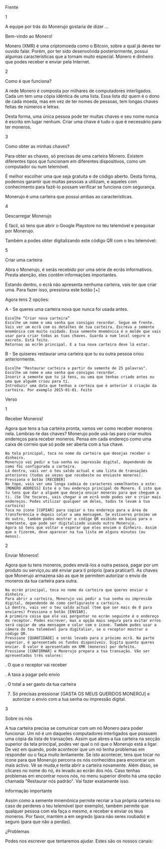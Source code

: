 Frente 

 

 1 

 

 A equipe por trás do Monerujo gostaria de dizer ... 

 

 Bem-vindo ao Monero! 

 

 Monero (XMR) é uma criptomoeda como o Bitcoin, sobre a qual já deves ter ouvido falar. Porém, por ter sido desenvolvida posteriormente, possui algumas características que a tornam muito especial. Monero é dinheiro que podes receber e enviar pela Internet. 

 

 2 

 

 Como é que funciona? 

 

 A rede Monero é composta por milhares de computadores interligados. Cada um tem uma cópia idêntica de uma lista. Essa lista diz quem é o dono de cada moeda, mas em vez de ter nomes de pessoas, tem longas chaves feitas de números e letras. 

 

 Desta forma, uma única pessoa pode ter muitas chaves e seu nome nunca é escrito em lugar nenhum. Criar uma chave é tudo o que é necessário para ter moneros.

 

 3 

 

 Como obter as minhas chaves?

 

 Para obter as chaves, só precisas de uma carteira Monero. Existem diferentes tipos que funcionam em diferentes dispositivos, como um computador ou num telemóvel. 

 

 É melhor escolher uma que seja gratuita e de código aberto. Desta forma, podemos garantir que muitas pessoas a utilizam, e aqueles com conhecimento para fazê-lo possam verificar se funciona com segurança. 

 

 Monerujo é uma carteira que possui ambas as características. 

 

 4 

 

 Descarregar Monerujo 

 

 É fácil, só tens que abrir o Google Playstore no teu telemóvel e pesquisar por Monerujo. 

 

 Também a podes obter digitalizando este código QR com o teu telemóvel: 

 

 5 

 

 Criar uma carteira 

 

 Abra o Monerujo, é serás recebido por uma série de ecrãs informativos. Presta atenção, eles contêm informações importantes. 

 

 Estando dentro, o ecrã não apresenta nenhuma carteira, vais ter que criar uma. Para fazer isso, pressiona este botão [+] 

 

 Agora tens 2 opções: 

 

 A - Se queres uma carteira nova que nunca foi usada antes. 

 

    Escolhe “Criar nova carteira”
    Escolhe um nome e uma senha que consigas recordar. Segue em frente.
    Vais ver um ecrã com os detalhes de tua carteira. Escreva a semente mnemónica com muito cuidado. Essa semente mnemónica é o molde que vais usar para criar todas as tuas chaves. Guarda a num local seguro e secreto. Está feito.
    Retornas ao ecrãn principal. E a tua nova carteira deve lá estar.


 B - Se quiseres restaurar uma carteira que tu ou outra pessoa criou anteriormente. 

 

    Escolhe "Restaurar carteira a partir da semente de 25 palavras".
    Escolhe um nome e uma senha que consigas recordar.
    Inserir a semente que tu já tens, ou uma que tenhas criado antes ou uma que alguém criou para ti.
    Introduzir uma data que tenhas a certeza que é anterior à criação da carteira. Por exemplo 2015-01-01. Feito


 Verso 

 

 1 

 

 Receber Moneros! 

 

 Agora que tens a tua carteira pronta, vamos ver como receber moneros nela. Lembras-te das chaves? Monerujo pode usá-las para criar muitos endereços para receber moneros. Pensa em cada endereço como uma caixa de correio que só pode ser aberta com a tua chave. 

 

    Na tela principal, toca no nome da carteira que desejas receber o dinheiro.
    Monerujo vai pedir a tua senha ou impressão digital, dependendo de como foi configurada a carteira.
    Lá dentro, vais ver o teu saldo actual e uma lista de transações anteriores (todas as vezes que recebeste ou enviaste moneros). Pressiona o botão [RECEBER]
    No topo, vais ver uma longa cadeia de caracteres semelhantes a este: [MONERO ADDRESS] Este é o teu endereço principal do Monero. É isto que tu tens que dar a alguém que deseja enviar moneros para que cheguem a ti. (Se lhe tocares, vais chegar a um ecrã onde podes ver e criar mais endereços. Podes utilizar qualquer um deles, todos te levam à tua carteira)
    Toca no ícone [COPIAR] para copiar o teu endereço para a área de transferência e depois colar a uma mensagem. Se estiveres próximo um do outro, também podes mostrar o código QR exibido em baixo para o remetente, que pode ser digitalizado usando outro Monerujo.
    Agora só tens que voltar e esperar que eles enviem o dinheiro. Assim que o fizerem, deve aparecer na tua lista em alguns minutos (ou menos).

2 

 

 Enviar Moneros! 

 

 Agora que tu tens moneros, podes enviá-los a outra pessoa, pagar por um produto ou serviço,ou até enviar para ti próprio (para praticar!). As chaves que Monerujo armazena são as que te permitem autorizar o envio de moneros da tua carteira para outra. 

 

    Na ecrán principal, toca no nome da carteira que queres enviar o dinheiro.
    Para abrir a carteira, Monerujo vai pedir a tua senha ou impressão digital, dependendo de como configuraste a carteira.
    Lá dentro, vais ver o teu saldo actual (tem que ser mais de 0 para enviares) Pressiona o botão [ENVIAR].
    A primeira coisa que ele vai perguntar no ecrán seguinte é o endereço do receptor. Podes escrever, mas a opção mais segura para evitar erros será copiar de uma mensagem e colar com o ícone. Também podes usar a câmera do teu telemóvel para digitaliar, se o receptor mostrar o código QR.
    Pressione [QUANTIDADE] e serás levado para o próximo ecrã. Na parte superior, é apresentado os fundos disponíveis. Digita quanto queres enviar. O valor é apresentado em XMR (moneros) por defeito.
    Pressione [CONFIRMAR] e Monerujo prepara a tua transação. Vão ser apresentados três valores: 

. O que o receptor vai receber 

. A taxa a pagar pelo envio 

. O total a ser gasto da tua carteira 


7. Só precisas pressionar [GASTA OS MEUS QUERIDOS MONEROJ] e autorizar o envio com a tua senha ou impressão digital.


 3 

 

 Sobre os nós 

 

 A tua carteira precisa se comunicar com um nó Monero para poder funcionar. Um nó é um daqueles computadores interligados que possuem uma cópia da lista de transações. Assim que abres a tua carteira na secção superior da tela principal, podes ver qual o nó que o Monerujo está a ligar. De vez em quando, pode acontecer que um nó tenha problemas em responder ou o faça muito lentamente. Se isto acontecer, tens que tocar no ícone para que Monerujo percorra os nós conhecidos para encontrar um mais activo. Vê se muda,e tenta abrir a carteira novamente. Além disso, se clicares no nome do nó, és levado ao ecrãn dos nós. Caso tenhas problemas em encontrar novos nós, no menu superior direito há uma opção chamada "Restaurar nós padrão". Vai fazer exatamente isso. 

 

 Informação importante 

 

 Assim como a semente mnemônica permite recriar a tua própria carteira no caso de perderes o teu telemóvel (por exemplo), também permite que qualquer pessoa com ela faça o mesmo, e receber e enviar os teus moneros. Por favor, mantém a em segredo (para não seres roubado) e seguro (para que não a perdas). 

 

 ¿Problemas 

 

 Podes nos escrever que tentaremos ajudar. Estes são os nossos canais: 
